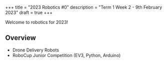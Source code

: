 +++
title = "2023 Robotics #0"
description = "Term 1 Week 2 - 9th February 2023"
draft = true
+++

Welcome to robotics for 2023!

## Overview

* Drone Delivery Robots
* RoboCup Junior Competition (EV3, Python, Arduino)
